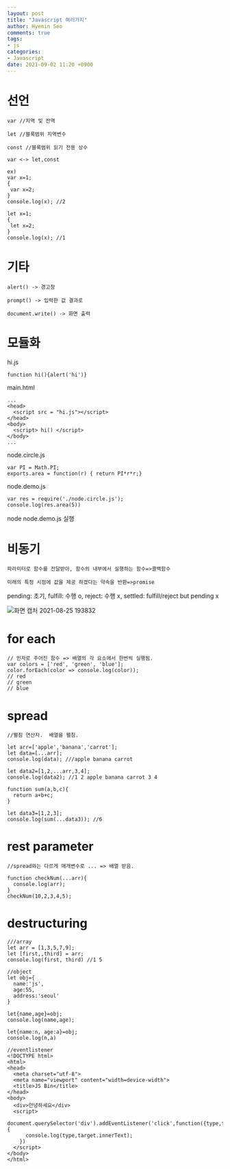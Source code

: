 ```yaml
---
layout: post
title: "Javascript 여러가지"
author: Hyemin Seo
comments: true
tags:
- js
categories:
- Javascript
date: 2021-09-02 11:20 +0900
---
```

# 선언

```
var //지역 및 전역

let //블록범위 지역변수

const //블록범위 읽기 전용 상수

var <-> let,const

ex)
var x=1;
{
 var x=2;
}
console.log(x); //2

let x=1;
{
 let x=2;
}
console.log(x); //1
```

# 기타
```
alert() -> 경고창

prompt() -> 입력한 값 결과로

document.write() -> 화면 출력

```

# 모듈화

hi.js

```
function hi(){alert('hi')}
```

main.html

```
...
<head>
  <script src = "hi.js"></script>
</head>
<body>
  <script> hi() </script>
</body>
...
```

node.circle.js

```
var PI = Math.PI;
exports.area = function(r) { return PI*r*r;}
```

node.demo.js

```
var res = require('./node.circle.js');
console.log(res.area(5))
```

node node.demo.js 실행  


# 비동기
```
파라미터로 함수를 전달받아, 함수의 내부에서 실행하는 함수=>콜백함수  

미래의 특정 시점에 값을 제공 하겠다는 약속을 반환=>promise
```

pending: 초기, fulfill: 수행 o, reject: 수행 x, settled: fulfill/reject but pending x

![화면 캡처 2021-08-25 193832](https://user-images.githubusercontent.com/75344562/130776326-408fa602-4415-4917-86f1-e1ed57ee2e2f.png)

# for each
```
// 인자로 주어진 함수 => 배열의 각 요소에서 한번씩 실행됨.
var colors = ['red', 'green', 'blue'];
color.forEach(color => console.log(color));
// red
// green
// blue
```

# spread
```
//펼침 연산자.  배열을 펼침.

let arr=['apple','banana','carrot'];
let data=[...arr];
console.log(data); ///apple banana carrot

let data2=[1,2,...arr,3,4];
console.log(data2); //1 2 apple banana carrot 3 4

function sum(a,b,c){
  return a+b+c;
}

let data3=[1,2,3];
console.log(sum(...data3)); //6
```

# rest parameter
```
//spread와는 다르게 매개변수로 ... => 배열 받음.

function checkNum(...arr){
  console.log(arr);
}
checkNum(10,2,3,4,5);
```

# destructuring
```
///array
let arr = [1,3,5,7,9];
let [first,,third] = arr;
console.log(first, third) //1 5

//object
let obj={
  name:'js',
  age:55,
  address:'seoul'
}

let{name,age}=obj;
console.log(name,age);

let{name:n, age:a}=obj;
console.log(n,a)

//eventlistener
<!DOCTYPE html>
<html>
<head>
  <meta charset="utf-8">
  <meta name="viewport" content="width=device-width">
  <title>JS Bin</title>
</head>
<body>
  <div>안녕하세요</div>
  <script>
    document.querySelector('div').addEventListener('click',function({type,target}){
      console.log(type,target.innerText);
    })
  </script>
</body>
</html>
```
